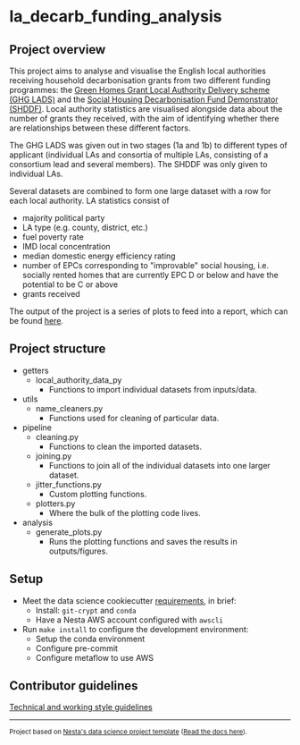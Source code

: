 # la_decarb_funding_analysis

## Project overview

This project aims to analyse and visualise the English local authorities receiving household decarbonisation grants from two different funding programmes: the [Green Homes Grant Local Authority Delivery scheme (GHG LADS)](https://www.gov.uk/government/publications/green-homes-grant-local-authority-delivery-successful-local-authorities) and the [Social Housing Decarbonisation Fund Demonstrator (SHDDF)](https://www.gov.uk/government/publications/social-housing-decarbonisation-fund-demonstrator-successful-bids). Local authority statistics are visualised alongside data about the number of grants they received, with the aim of identifying whether there are relationships between these different factors.

The GHG LADS was given out in two stages (1a and 1b) to different types of applicant (individual LAs and consortia of multiple LAs, consisting of a consortium lead and several members). The SHDDF was only given to individual LAs.

Several datasets are combined to form one large dataset with a row for each local authority. LA statistics consist of

- majority political party
- LA type (e.g. county, district, etc.)
- fuel poverty rate
- IMD local concentration
- median domestic energy efficiency rating
- number of EPCs corresponding to "improvable" social housing, i.e. socially rented homes that are currently EPC D or below and have the potential to be C or above
- grants received

The output of the project is a series of plots to feed into a report, which can be found [here](https://docs.google.com/document/d/1_X0-EWCxSwjH-ALmC_dlo3mm5i5Ieg4aH443y1Xb1yM/edit?usp=sharing).

## Project structure

- getters
  - local_authority_data_py
    - Functions to import individual datasets from inputs/data.
- utils
  - name_cleaners.py
    - Functions used for cleaning of particular data.
- pipeline
  - cleaning.py
    - Functions to clean the imported datasets.
  - joining.py
    - Functions to join all of the individual datasets into one larger dataset.
  - jitter_functions.py
    - Custom plotting functions.
  - plotters.py
    - Where the bulk of the plotting code lives.
- analysis
  - generate_plots.py
    - Runs the plotting functions and saves the results in outputs/figures.

## Setup

- Meet the data science cookiecutter [requirements](http://nestauk.github.io/ds-cookiecutter/quickstart), in brief:
  - Install: `git-crypt` and `conda`
  - Have a Nesta AWS account configured with `awscli`
- Run `make install` to configure the development environment:
  - Setup the conda environment
  - Configure pre-commit
  - Configure metaflow to use AWS

## Contributor guidelines

[Technical and working style guidelines](https://github.com/nestauk/ds-cookiecutter/blob/master/GUIDELINES.md)

---

<small><p>Project based on <a target="_blank" href="https://github.com/nestauk/ds-cookiecutter">Nesta's data science project template</a>
(<a href="http://nestauk.github.io/ds-cookiecutter">Read the docs here</a>).
</small>
